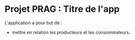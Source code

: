 
# Projet PRAG : Titre de l'app

L'application a pour but de : 
- mettre en relation les producteurs et les consommateurs. 